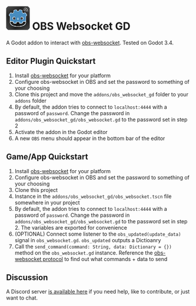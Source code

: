 # ![](obs_godot_icon.png) OBS Websocket GD
A Godot addon to interact with [obs-websocket](https://github.com/Palakis/obs-websocket). Tested on Godot 3.4.

## Editor Plugin Quickstart
1. Install [obs-websocket](https://github.com/Palakis/obs-websocket) for your platform
2. Configure obs-websocket in OBS and set the password to something of your choosing
3. Clone this project and move the `addons/obs_websocket_gd` folder to your `addons` folder
4. By default, the addon tries to connect to `localhost:4444` with a password of `password`. Change the password in `addons/obs_websocket_gd/obs_websocket.gd` to the password set in step 2
5. Activate the addon in the Godot editor
6. A new `OBS` menu should appear in the bottom bar of the editor

## Game/App Quickstart
1. Install [obs-websocket](https://github.com/Palakis/obs-websocket) for your platform
2. Configure obs-websocket in OBS and set the password to something of your choosing
3. Clone this project
4. Instance in the `addons/obs_websocket_gd/obs_websocket.tscn` file somewhere in your project
5. By default, the addon tries to connect to `localhost:4444` with a password of `password`. Change the password in `addons/obs_websocket_gd/obs_websocket.gd` to the password set in step 2. The variables are exported for convenience
6. (OPTIONAL) Connect some listener to the `obs_updated(update_data)` signal in `obs_websocket.gd`. `obs_updated` outputs a Dictioanry
7. Call the `send_command(command: String, data: Dictionary = {})` method on the `obs_websocket.gd` instance. Reference the [obs-websocket protocol](https://github.com/Palakis/obs-websocket/blob/4.x-current/docs/generated/protocol.md#requests) to find out what commands + data to send

## Discussion
A Discord server [is available here](https://discord.gg/6mcdWWBkrr) if you need help, like to contribute, or just want to chat.
